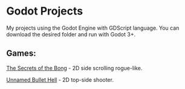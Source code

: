 # Godot Projects
My projects using the Godot Engine with GDScript language.
You can download the desired folder and run with Godot 3+.

## Games:
[The Secrets of the Bong](https://github.com/surtarso/Godot-Projects/tree/main/The%20Secrets%20of%20the%20Bong) - 2D side scrolling rogue-like.

[Unnamed Bullet Hell](https://github.com/surtarso/Godot-Projects/tree/main/Unnamed%20Bullet%20Hell) - 2D top-side shooter.
